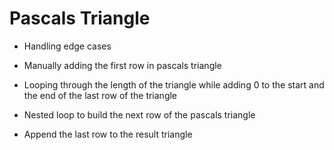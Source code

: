 # Pascals Triangle

- Handling edge cases

- Manually adding the first row in pascals triangle

- Looping through the length of the triangle while adding 0 to the start and the end of the last row of the triangle

- Nested loop to build the next row of the pascals triangle

- Append the last row to the result triangle
